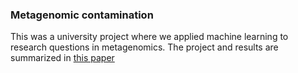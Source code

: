 ### Metagenomic contamination

This was a university project where we applied machine learning to research questions in metagenomics.
The project and results are summarized in [this paper](https://github.com/MaxJoas/metagenomic_contamination/blob/master/Latex/praktikumsbericht.pdf)

